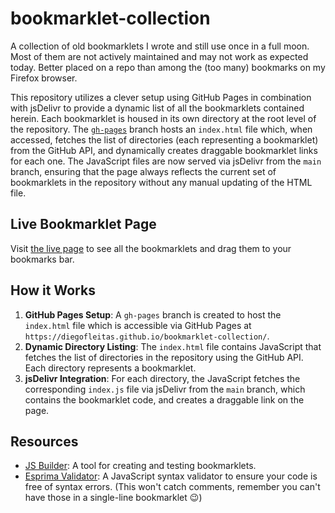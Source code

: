 # bookmarklet-collection

A collection of old bookmarklets I wrote and still use once in a full moon. Most of them are not actively maintained and may not work as expected today. Better placed on a repo than among the (too many) bookmarks on my Firefox browser.

This repository utilizes a clever setup using GitHub Pages in combination with jsDelivr to provide a dynamic list of all the bookmarklets contained herein. Each bookmarklet is housed in its own directory at the root level of the repository. The [`gh-pages`](https://github.com/DiegoFleitas/bookmarklet-collection/tree/gh-pages) branch hosts an `index.html` file which, when accessed, fetches the list of directories (each representing a bookmarklet) from the GitHub API, and dynamically creates draggable bookmarklet links for each one. The JavaScript files are now served via jsDelivr from the `main` branch, ensuring that the page always reflects the current set of bookmarklets in the repository without any manual updating of the HTML file.

## Live Bookmarklet Page

Visit [the live page](https://diegofleitas.github.io/bookmarklet-collection/) to see all the bookmarklets and drag them to your bookmarks bar.

## How it Works

1. **GitHub Pages Setup**: A `gh-pages` branch is created to host the `index.html` file which is accessible via GitHub Pages at `https://diegofleitas.github.io/bookmarklet-collection/`.
2. **Dynamic Directory Listing**: The `index.html` file contains JavaScript that fetches the list of directories in the repository using the GitHub API. Each directory represents a bookmarklet.
3. **jsDelivr Integration**: For each directory, the JavaScript fetches the corresponding `index.js` file via jsDelivr from the `main` branch, which contains the bookmarklet code, and creates a draggable link on the page.

## Resources

- [JS Builder](http://subsimple.com/bookmarklets/jsbuilder.htm): A tool for creating and testing bookmarklets.
- [Esprima Validator](https://esprima.org/demo/validate.html): A JavaScript syntax validator to ensure your code is free of syntax errors. (This won't catch comments, remember you can't have those in a single-line bookmarklet :wink:)
